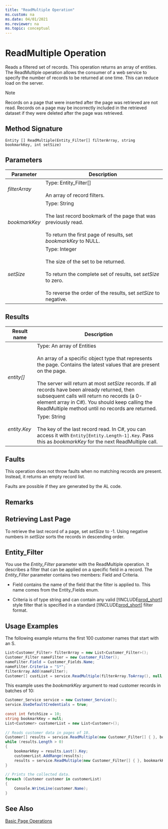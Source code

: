 ```yaml
---
title: "ReadMultiple Operation"
ms.custom: na
ms.date: 04/01/2021
ms.reviewer: na
ms.topic: conceptual
---
```

# ReadMultiple Operation
Reads a filtered set of records. This operation returns an array of entities. The ReadMultiple operation allows the consumer of a web service to specify the number of records to be returned at one time. This can reduce load on the server.  
  
> [!NOTE]  
>  Records on a page that were inserted after the page was retrieved are not read. Records on a page may be incorrectly included in the retrieved dataset if they were deleted after the page was retrieved.  
  
## Method Signature  
 `Entity [] ReadMultiple(Entity_Filter[] filterArray, string bookmarkKey, int setSize)`  
  
## Parameters  
  
|Parameter|Description|  
|---------------|-----------------|  
|*filterArray*|Type: Entity\_Filter\[\]<br /><br /> An array of record filters.|  
|*bookmarkKey*|Type: String<br /><br /> The last record bookmark of the page that was previously read.<br /><br /> To return the first page of results, set *bookmarkKey* to NULL.|  
|*setSize*|Type: Integer<br /><br /> The size of the set to be returned.<br /><br /> To return the complete set of results, set *setSize* to zero.<br /><br /> To reverse the order of the results, set *setSize* to negative.|  
  
## Results  
  
|Result name|Description|  
|-----------------|-----------------|  
|*entity\[\]*|Type: An array of Entities<br /><br /> An array of a specific object type that represents the page. Contains the latest values that are present on the page.<br /><br /> The server will return at most *setSize* records. If all records have been already returned, then subsequent calls will return no records \(a 0-element array in C\#\). You should keep calling the ReadMultiple method until no records are returned.|  
|*entity.Key*|Type: String<br /><br /> The key of the last record read. In C\#, you can access it with `Entity[Entity.Length-1].Key`. Pass this as *bookmarkKey* for the next ReadMultiple call.|  
  
## Faults  
 This operation does not throw faults when no matching records are present. Instead, it returns an empty record list.  
  
 Faults are possible if they are generated by the AL code.  
  
## Remarks  
  
## Retrieving Last Page  
 To retrieve the last record of a page, set *setSize* to -1. Using negative numbers in *setSize* sorts the records in descending order.  
  
## Entity\_Filter  
 You use the *Entity\_Filter* parameter with the ReadMultiple operation. It describes a filter that can be applied on a specific field in a record. The *Entity\_Filter* parameter contains two members: Field and Criteria.  
  
-   Field contains the name of the field that the filter is applied to. This name comes from the Entity\_Fields enum.  
  
-   Criteria is of type string and can contain any valid [!INCLUDE[prod_short](../developer/includes/prod_short.md)] style filter that is specified in a standard [!INCLUDE[prod_short](../developer/includes/prod_short.md)] filter format.  
  
## Usage Examples  
 The following example returns the first 100 customer names that start with an S.
  
```c#  
List<Customer_Filter> filterArray = new List<Customer_Filter>();  
Customer_Filter nameFilter = new Customer_Filter();  
nameFilter.Field = Customer_Fields.Name;  
nameFilter.Criteria = "S*";  
filterArray.Add(nameFilter);  
Customer[] custList = service.ReadMultiple(filterArray.ToArray(), null, 100);  
```  
  
 This example uses the *bookmarkKey* argument to read customer records in batches of 10:  
  
```c#  
Customer_Service service = new Customer_Service();  
service.UseDefaultCredentials = true;  
  
const int fetchSize = 10;  
string bookmarkKey = null;  
List<Customer> customerList = new List<Customer>();  
  
// Reads customer data in pages of 10.  
Customer[] results = service.ReadMultiple(new Customer_Filter[] { }, bookmarkKey, fetchSize);  
while (results.Length > 0)  
{  
    bookmarkKey = results.Last().Key;  
    customerList.AddRange(results);  
    results = service.ReadMultiple(new Customer_Filter[] { }, bookmarkKey, fetchSize);  
}  
  
// Prints the collected data.  
foreach (Customer customer in customerList)  
{  
    Console.WriteLine(customer.Name);  
}  
```  
  
## See Also  
 [Basic Page Operations](Basic-Page-Operations.md)